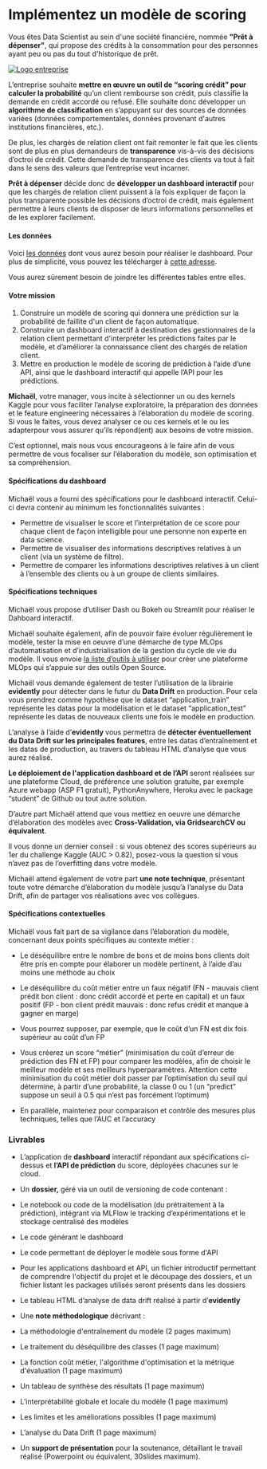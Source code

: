 # Implémentez un modèle de scoring
Vous êtes Data Scientist au sein d'une société financière, nommée  **"Prêt à dépenser"**, qui propose des crédits à la consommation pour des personnes ayant peu ou pas du tout d'historique de prêt.

[![Logo entreprise ](https://user.oc-static.com/upload/2019/02/25/15510866018677_logo%20projet%20fintech.png)](https://user.oc-static.com/upload/2019/02/25/15510866018677_logo%20projet%20fintech.png)

L’entreprise souhaite  **mettre en œuvre un outil de “scoring crédit” pour calculer la probabilité** qu’un client rembourse son crédit, puis classifie la demande en crédit accordé ou refusé. Elle souhaite donc développer un  **algorithme de classification**  en s’appuyant sur des sources de données variées (données comportementales, données provenant d'autres institutions financières, etc.).

De plus, les chargés de relation client ont fait remonter le fait que les clients sont de plus en plus demandeurs de  **transparence**  vis-à-vis des décisions d’octroi de crédit. Cette demande de transparence des clients va tout à fait dans le sens des valeurs que l’entreprise veut incarner.

**Prêt à dépenser** décide donc de  **développer un dashboard interactif**  pour que les chargés de relation client puissent à la fois expliquer de façon la plus transparente possible les décisions d’octroi de crédit, mais également permettre à leurs clients de disposer de leurs informations personnelles et de les explorer facilement.

#### **Les données**

Voici  [les données](https://www.kaggle.com/c/home-credit-default-risk/data)  dont vous aurez besoin pour réaliser le dashboard. Pour plus de simplicité, vous pouvez les télécharger à  [cette adresse](https://s3-eu-west-1.amazonaws.com/static.oc-static.com/prod/courses/files/Parcours_data_scientist/Projet+-+Impl%C3%A9menter+un+mod%C3%A8le+de+scoring/Projet+Mise+en+prod+-+home-credit-default-risk.zip).

Vous aurez sûrement besoin de joindre les différentes tables entre elles.

#### **Votre mission**

1.  Construire un modèle de scoring qui donnera une prédiction sur la probabilité de faillite d'un client de façon automatique.
2.  Construire un dashboard interactif à destination des gestionnaires de la relation client permettant d'interpréter les prédictions faites par le modèle, et d’améliorer la connaissance client des chargés de relation client.
3.  Mettre en production le modèle de scoring de prédiction à l’aide d’une API, ainsi que le dashboard interactif qui appelle l’API pour les prédictions.

**Michaël**, votre manager, vous incite à sélectionner un ou des kernels Kaggle pour vous faciliter l’analyse exploratoire, la préparation des données et le feature engineering nécessaires à l’élaboration du modèle de scoring. Si vous le faites, vous devez analyser ce ou ces kernels et le ou les adapterpour vous assurer qu’ils répond(ent) aux besoins de votre mission.

C’est optionnel, mais nous vous encourageons à le faire afin de vous permettre de vous focaliser sur l’élaboration du modèle, son optimisation et sa compréhension.

#### **Spécifications du dashboard**

Michaël vous a fourni des spécifications pour le dashboard interactif. Celui-ci devra contenir au minimum les fonctionnalités suivantes :

-   Permettre de visualiser le score et l’interprétation de ce score pour chaque client de façon intelligible pour une personne non experte en data science.
-   Permettre de visualiser des informations descriptives relatives à un client (via un système de filtre).
-   Permettre de comparer les informations descriptives relatives à un client à l’ensemble des clients ou à un groupe de clients similaires.

#### **Spécifications techniques**

Michaël vous propose d’utiliser Dash ou Bokeh ou Streamlit pour réaliser le Dahboard interactif.

Michaël souhaite également, afin de pouvoir faire évoluer régulièrement le modèle, tester la mise en oeuvre d’une démarche de type MLOps d’automatisation et d’industrialisation de la gestion du cycle de vie du modèle. Il vous envoie  [la liste d’outils à utiliser](https://s3.eu-west-1.amazonaws.com/course.oc-static.com/projects/Data_Scientist_P7/Outils+Open+Source+MLOps.pdf)  pour créer une plateforme MLOps qui s’appuie sur des outils Open Source.

Michaël vous demande également de tester l’utilisation de la librairie  **evidently**  pour détecter dans le futur du  **Data Drift** en production. Pour cela vous prendrez comme hypothèse que le dataset “application_train” représente les datas pour la modélisation et le dataset “application_test” représente les datas de nouveaux clients une fois le modèle en production.

L’analyse à l’aide d’**evidently**  vous permettra de  **détecter éventuellement du Data Drift sur les principales features**, entre les datas d’entraînement et les datas de production, au travers du tableau HTML d’analyse que vous aurez réalisé.

**Le déploiement de l'application dashboard et de l’API**  seront réalisées sur une plateforme Cloud, de préférence une solution gratuite, par exemple Azure webapp (ASP F1 gratuit), PythonAnywhere, Heroku avec le package “student” de Github ou tout autre solution.

D’autre part Michaël attend que vous mettiez en oeuvre une démarche d’élaboration des modèles avec  **Cross-Validation, via GridsearchCV ou équivalent**.

Il vous donne un dernier conseil : si vous obtenez des scores supérieurs au 1er du challenge Kaggle (AUC > 0.82), posez-vous la question si vous n’avez pas de l’overfitting dans votre modèle.

Michaël attend également de votre part  **une note technique**, présentant toute votre démarche d’élaboration du modèle jusqu’à l’analyse du Data Drift, afin de partager vos réalisations avec vos collègues.

#### **Spécifications contextuelles**

Michaël vous fait part de sa vigilance dans l’élaboration du modèle, concernant deux points spécifiques au contexte métier :

-   Le déséquilibre entre le nombre de bons et de moins bons clients doit être pris en compte pour élaborer un modèle pertinent, à l’aide d’au moins une méthode au choix
-   Le déséquilibre du coût métier entre un faux négatif (FN - mauvais client prédit bon client : donc crédit accordé et perte en capital) et un faux positif (FP - bon client prédit mauvais : donc refus crédit et manque à gagner en marge)

-   Vous pourrez supposer, par exemple, que le coût d’un FN est dix fois supérieur au coût d’un FP
-   Vous créerez un score “métier” (minimisation du coût d’erreur de prédiction des FN et FP) pour comparer les modèles, afin de choisir le meilleur modèle et ses meilleurs hyperparamètres. Attention cette minimisation du coût métier doit passer par l’optimisation du seuil qui détermine, à partir d’une probabilité, la classe 0 ou 1 (un “predict” suppose un seuil à 0.5 qui n’est pas forcément l’optimum)
-   En parallèle, maintenez pour comparaison et contrôle des mesures plus techniques, telles que l’AUC et l’accuracy

### Livrables

-   L’application de  **dashboard**  interactif répondant aux spécifications ci-dessus et  **l’API de prédiction**  du score, déployées chacunes sur le cloud.
-   Un  **dossier,** géré via un outil de versioning de code contenant :

-   Le notebook ou code de la modélisation (du prétraitement à la prédiction), intégrant via MLFlow le tracking d’expérimentations et le stockage centralisé des modèles
-   Le code générant le dashboard
-   Le code permettant de déployer le modèle sous forme d'API
-   Pour les applications dashboard et API, un fichier introductif permettant de comprendre l'objectif du projet et le découpage des dossiers, et un fichier listant les packages utilisés seront présents dans les dossiers
-   Le tableau HTML d’analyse de data drift réalisé à partir d’**evidently**

-   Une  **note méthodologique**  décrivant :

-   La méthodologie d'entraînement du modèle (2 pages maximum)
-   Le traitement du déséquilibre des classes (1 page maximum)
-   La fonction coût métier, l'algorithme d'optimisation et la métrique d'évaluation (1 page maximum)
-   Un tableau de synthèse des résultats (1 page maximum)
-   L’interprétabilité globale et locale du modèle (1 page maximum)
-   Les limites et les améliorations possibles (1 page maximum)
-   L’analyse du Data Drift (1 page maximum)

-   Un  **support de présentation**  pour la soutenance, détaillant le travail réalisé (Powerpoint ou équivalent, 30slides maximum).
